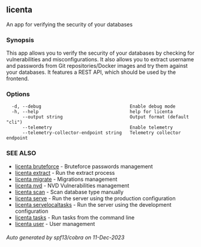 ## licenta

An app for verifying the security of your databases

### Synopsis

This app allows you to verify the security of your databases by checking for vulnerabilities and misconfigurations. It also allows you to extract username and passwords from Git repositories/Docker images and try them against your databases. It features a REST API, which should be used by the frontend.

### Options

```
  -d, --debug                                 Enable debug mode
  -h, --help                                  help for licenta
      --output string                         Output format (default "cli")
      --telemetry                             Enable telemetry
      --telemetry-collector-endpoint string   Telemetry collector endpoint
```

### SEE ALSO

* [licenta bruteforce](licenta_bruteforce.md)	 - Bruteforce passwords management
* [licenta extract](licenta_extract.md)	 - Run the extract process
* [licenta migrate](licenta_migrate.md)	 - Migrations management
* [licenta nvd](licenta_nvd.md)	 - NVD Vulnerabilities management
* [licenta scan](licenta_scan.md)	 - Scan database type manually
* [licenta serve](licenta_serve.md)	 - Run the server using the production configuration
* [licenta servelocaltasks](licenta_servelocaltasks.md)	 - Run the server using the development configuration
* [licenta tasks](licenta_tasks.md)	 - Run tasks from the command line
* [licenta user](licenta_user.md)	 - User management

###### Auto generated by spf13/cobra on 11-Dec-2023
